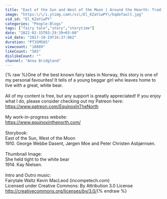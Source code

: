 ```yaml
---
title: "East of the Sun and West of the Moon | Around the Hearth: Traditional Nordic Fairy Tales"
image: "https:\/\/i.ytimg.com\/vi\/El_KZaYiwPY\/hqdefault.jpg"
vid_id: "El_KZaYiwPY"
categories: "People-Blogs"
tags: ["fairy tale","story","storytime"]
date: "2022-02-15T03:29:39+03:00"
vid_date: "2017-10-19T16:37:06Z"
duration: "PT35M58S"
viewcount: "18889"
likeCount: "585"
dislikeCount: ""
channel: "Anna Bridgland"
---
```

{% raw %}One of the best known fairy tales in Norway, this story is one of my personal favourites! It tells of a young beggar girl who leaves home to live with a great, white bear.<br /><br />All of my content is free, but any support is greatly appreciated! If you enjoy what I do, please consider checking out my Patreon here: <a rel="nofollow" target="blank" href="https://www.patreon.com/EquinoxInTheNorth">https://www.patreon.com/EquinoxInTheNorth</a><br /><br />My work-in-progress website:<br /><a rel="nofollow" target="blank" href="https://www.equinoxinthenorth.com/">https://www.equinoxinthenorth.com/</a><br /><br />Storybook:<br />East of the Sun, West of the Moon <br />1910. George Webbe Dasent, Jørgen Moe and Peter Christen Asbjørnsen.<br /><br />Thumbnail Image:<br />She held tight to the white bear <br />1914. Kay Nielsen.<br /><br />Intro and Outro music:<br />Fairytale Waltz Kevin MacLeod (incompetech.com)<br />Licensed under Creative Commons: By Attribution 3.0 License<br /><a rel="nofollow" target="blank" href="http://creativecommons.org/licenses/by/3.0/">http://creativecommons.org/licenses/by/3.0/</a>{% endraw %}
